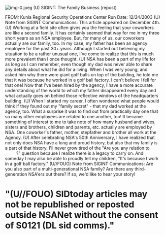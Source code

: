 ![img-0.jpeg](img-0.jpeg)
(U) SIGINT: The Family Business (repost)

FROM:
Kunia Regional Security Operations Center
Run Date: 12/24/2003
(U) Note from SIGINT Communications: This article appeared on December 4th.
(U) Working at a field site often gives you the feeling that your coworkers are like a second family. It has certainly seemed that way for me in my three short years as an NSA employee. But, for many of us, our coworkers actually are our family, too. In my case, my father has been an agency employee for the past 30+ years. Although I started out believing my situation to be a rather unusual one, I've come to realize that this is much more prevalent than I once thought.
(U) NSA has been a part of my life for as long as I can remember, even though my dad was never able to share any details about what he did for a living. When I was very young, and asked him why there were giant golf balls on top of the building, he told me that it was because he worked in a golf ball factory. I can't believe I fell for that one! Now that I've been hired by the agency, I have a more accurate understanding of the world to which my father disappeared every day and what actually goes on behind those reflective windows of the headquarters building.
(U) When I started my career, I often wondered what people would think if they found out my "family secret" - that my dad worked at the agency, too. What a surprise it was to find out from practically day one that so many other employees are related to one another, too! It became something of interest to me to take note of how many husband and wives, sisters and brothers, children and parents, etc. actually are employed by NSA. One coworker's father, mother, stepfather and brother all work at the Agency.
(U) After celebrating NSA's 50th Anniversary, I have realized that not only does NSA have a long and proud history, but also that my family is a part of that history. I'll never grow tired of the "Are you any relation to $\qquad$ ?" question because I realize there is a legacy to carry on. And someday I may also be able to proudly tell my children, "It's because I work in a golf ball factory."
(U//FOUO) Note from SIGINT Communications: Are you also part of a multi-generational NSA family? Are there any third-generation NSA'ers out there? If so, we'd like to hear your story!

# "(U//FOUO) SIDtoday articles may not be republished or reposted outside NSANet without the consent of S0121 (DL sid comms)."
